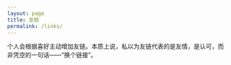 ```yaml
---
layout: page
title: 友链
permalink: /links/
---
```


个人会根据喜好主动增加友链。本质上说，私以为友链代表的是友情，是认可，而非凭空的一句话——“换个链接”。

<div class="note">

</div>
